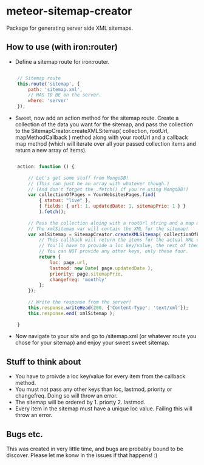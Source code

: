 meteor-sitemap-creator
======================

Package for generating server side XML sitemaps.


## How to use (with iron:router)

- Define a sitemap route for iron:router.
```javascript

	// Sitemap route
	this.route('sitemap', {
		path: 'sitemap.xml',
		// HAS TO BE on the server.
		where: 'server'
	});

```
- Sweet, now add an action method for the sitemap route. Create a collection of the data you want for the sitemap, and pass the collection to the SitemapCreator.createXMLSitemap( collection, rootUrl, mapMethodCallback ) method along with your rootUrl and a callback map method (which will iterate over all your passed collection items and return a new array of items).
```javascript

	action: function () {
			
		// Let's get some stuff from MongoDB!
		// (This can just be an array with whatever though.)
    	// (And don't forget the .fetch() if you're using MongoDB!)
		var collectionOfPages = YourWebsitesPages.find(
			{ status: "live" },
			{ fields: { url: 1, updatedDate: 1, sitemapPrio: 1 } }
			).fetch();
      
      	// Pass the collection aloing with a rootUrl string and a map method callback.
      	// The xmlSitemap var will contain the XML for the sitemap!
		var xmlSitemap = SitemapCreator.createXMLSitemap( collectionOfPages, 'http://www.your-root-url.com', function ( page ) {
			// This callback will return the items for the actual XML creation.
			// You'll have to provide a loc key/value, the rest of them are optional.
			// You can NOT provide any other keys, only these four.
			return {
				loc: page.url,
				lastmod: new Date( page.updatedDate ),
				priority: page.sitemapPrio,
				changefreq: 'monthly'
			};
		});
		
		// Write the response from the server!
		this.response.writeHead(200, {'Content-Type': 'text/xml'});
		this.response.end( xmlSitemap );
			
	}

```
- Now navigate to your site and go to /sitemap.xml (or whatever route you chose for your sitemap) and enjoy your sweet sweet sitemap.


## Stuff to think about

- You have to proivde a loc key/value for every item from the callback method.
- You must not pass any other keys than loc, lastmod, priority or changefreq. Doing so will throw an error.
- The sitemap will be ordered by 1. priorty 2. lastmod.
- Every item in the sitemap must have a unique loc value. Failing this will throw an error.


## Bugs etc.

This was created in very little time, and bugs are probably bound to be discover. Please let me konw in the issues if that happens! :)

